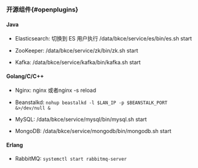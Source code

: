 ### 开源组件{#openplugins}

#### Java

- Elasticsearch: 切换到 ES 用户执行 /data/bkce/service/es/bin/es.sh start

- ZooKeeper: /data/bkce/service/zk/bin/zk.sh start

- Kafka: /data/bkce/service/kafka/bin/kafka.sh start

#### Golang/C/C++

- Nginx: nginx 或者nginx -s reload

- Beanstalkd: `nohup beastalkd -l $LAN_IP -p $BEANSTALK_PORT &>/dev/null &`

- MySQL: /data/bkce/service/mysql/bin/mysql.sh start

- MongoDB: /data/bkce/service/mongodb/bin/mongodb.sh start

#### Erlang

- RabbitMQ: `systemctl start rabbitmq-server`
